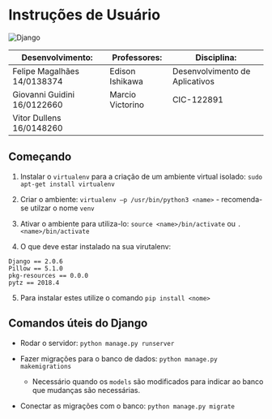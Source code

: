 # Instruções de Usuário

![Django](https://img.shields.io/badge/Django-v2.x-green.svg)

| Desenvolvimento:            | Professores:     | Disciplina:                    |
|-----------------------------|------------------|--------------------------------|
| Felipe Magalhães 14/0138374 | Edison Ishikawa  | Desenvolvimento de Aplicativos |
| Giovanni Guidini 16/0122660 | Marcio Victorino | CIC-122891                     |
| Vitor Dullens 16/0148260    |                  |                                |

##  Começando

1. Instalar o `virtualenv` para a criação de um ambiente virtual isolado: `sudo apt-get install virtualenv`

2. Criar o ambiente: `virtualenv –p /usr/bin/python3 <name>` - recomenda-se utilzar o nome `venv`

3. Ativar o ambiente para utiliza-lo: `source <name>/bin/activate` ou `. <name>/bin/activate`

4. O que deve estar instalado na sua virutalenv:

```
Django == 2.0.6
Pillow == 5.1.0
pkg-resources == 0.0.0
pytz == 2018.4
```

5. Para instalar estes utilize o comando `pip install <nome>`

## Comandos úteis do Django

- Rodar o servidor: `python manage.py runserver` 

- Fazer migrações para o banco de dados: `python manage.py makemigrations`
    - Necessário quando os `models` são modificados para indicar ao banco que mudanças são necessárias.

- Conectar as migrações com o banco: `python manage.py migrate` 
